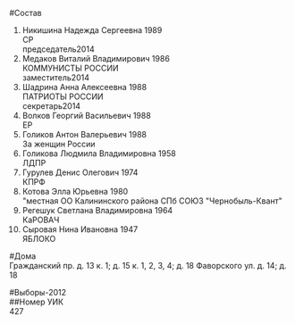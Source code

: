 #Состав  
1. Никишина Надежда Сергеевна 1989  
    СР  
    председатель2014  
2. Медаков Виталий Владимирович 1986  
    КОММУНИСТЫ РОССИИ  
    заместитель2014  
3. Шадрина Анна Алексеевна 1988  
    ПАТРИОТЫ РОССИИ  
    секретарь2014  
4. Волков Георгий Васильевич 1988  
    ЕР  
5. Голиков Антон Валерьевич 1988  
    За женщин России  
6. Голикова Людмила Владимировна 1958  
    ЛДПР  
7. Гурулев Денис Олегович 1974  
    КПРФ  
8. Котова Элла Юрьевна 1980  
    "местная ОО Калининского района СПб СОЮЗ "Чернобыль-Квант"  
9. Регешук Светлана Владимировна 1964  
    КаРОВАЧ  
10. Сыровая Нина Ивановна 1947  
    ЯБЛОКО  
  
#Дома  
Гражданский пр. д. 13 к. 1; д. 15 к. 1, 2, 3, 4; д. 18 Фаворского ул. д. 14; д. 18  
  
#Выборы-2012  
##Номер УИК  
427  

